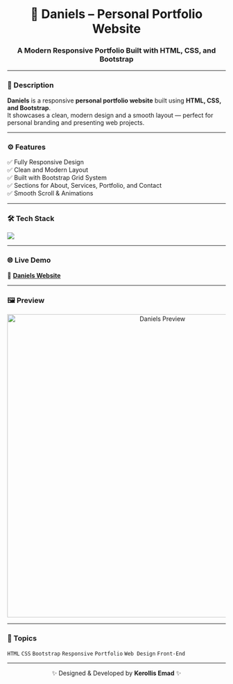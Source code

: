 <h1 align="center">💼 Daniels – Personal Portfolio Website</h1>
<h3 align="center">A Modern Responsive Portfolio Built with HTML, CSS, and Bootstrap</h3>

---

### 🧠 Description  
**Daniels** is a responsive **personal portfolio website** built using **HTML, CSS, and Bootstrap**.  
It showcases a clean, modern design and a smooth layout — perfect for personal branding and presenting web projects.

---

### ⚙️ Features  
✅ Fully Responsive Design  
✅ Clean and Modern Layout  
✅ Built with Bootstrap Grid System  
✅ Sections for About, Services, Portfolio, and Contact  
✅ Smooth Scroll & Animations  

---

### 🛠️ Tech Stack  
<p align="left">
  <img src="https://skillicons.dev/icons?i=html,css,bootstrap" />
</p>

---

### 🌐 Live Demo  
🔗 [**Daniels Website**](https://kerollisemad.github.io/Daniels_Bootstrap/)

---

### 🖼️ Preview  
<p align="center">
  <img src="preview.png" alt="Daniels Preview" width="700"/>
</p>

---

### 🧩 Topics  
`HTML` `CSS` `Bootstrap` `Responsive` `Portfolio` `Web Design` `Front-End`

---

<p align="center">✨ Designed & Developed by <b>Kerollis Emad</b> ✨</p>
